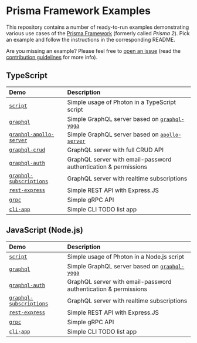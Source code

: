 # Prisma Framework Examples

This repository contains a number of ready-to-run examples demonstrating various use cases of the [Prisma Framework](https://www.prisma.io/blog/announcing-prisma-2-zq1s745db8i5/) (formerly called _Prisma 2_). Pick an example and follow the instructions in the corresponding README.

Are you missing an example? Please feel free to [open an issue](https://github.com/prisma/prisma-examples/issues/new) (read the [contribution guidelines](./CONTRIBUTING.md) for more info).

<!-- Please keep the absolute URLs so it's easier to copy&paste to prisma/prisma/README.md  -->

## TypeScript

| Demo | Description |
|:------|:----------|
| [`script`](https://github.com/prisma/prisma-examples/tree/prisma2/typescript/script) | Simple usage of Photon in a TypeScript script |
| [`graphql`](https://github.com/prisma/prisma-examples/tree/prisma2/typescript/graphql) | Simple GraphQL server based on [`graphql-yoga`](https://github.com/prisma-labs/graphql-yoga) |
| [`graphql-apollo-server`](https://github.com/prisma/prisma-examples/tree/prisma2/typescript/graphql-apollo-server) | Simple GraphQL server based on [`apollo-server`](https://www.apollographql.com/docs/apollo-server/) |
| [`graphql-crud`](https://github.com/prisma/prisma-examples/tree/prisma2/typescript/graphql-crud) | GraphQL server with full CRUD API |
| [`graphql-auth`](https://github.com/prisma/prisma-examples/tree/prisma2/typescript/graphql-auth) | GraphQL server with email-password authentication & permissions |
| [`graphql-subscriptions`](https://github.com/prisma/prisma-examples/tree/prisma2/typescript/graphql-subscriptions) | GraphQL server with realtime subscriptions |
| [`rest-express`](https://github.com/prisma/prisma-examples/tree/prisma2/typescript/rest-express) | Simple REST API with Express.JS |
| [`grpc`](https://github.com/prisma/prisma-examples/tree/prisma2/typescript/grpc) | Simple gRPC API |
| [`cli-app`](https://github.com/prisma/prisma-examples/tree/prisma2/typescript/cli-app) | Simple CLI TODO list app |

## JavaScript (Node.js)

| Demo | Description |
|:------|:----------|
| [`script`](https://github.com/prisma/prisma-examples/tree/prisma2/javascript/script) | Simple usage of Photon in a Node.js script |
| [`graphql`](https://github.com/prisma/prisma-examples/tree/prisma2/javascript/graphql) | Simple GraphQL server based on [`graphql-yoga`](https://github.com/prisma-labs/graphql-yoga) |
| [`graphql-auth`](https://github.com/prisma/prisma-examples/tree/prisma2/javascript/graphql-auth) | GraphQL server with email-password authentication & permissions |
| [`graphql-subscriptions`](https://github.com/prisma/prisma-examples/tree/prisma2/javascript/graphql-subscriptions) | GraphQL server with realtime subscriptions |
| [`rest-express`](https://github.com/prisma/prisma-examples/tree/prisma2/javascript/rest-express) | Simple REST API with Express.JS |
| [`grpc`](https://github.com/prisma/prisma-examples/tree/prisma2/javascript/grpc) | Simple gRPC API |
| [`cli-app`](https://github.com/prisma/prisma-examples/tree/prisma2/javascript/cli-app) | Simple CLI TODO list app |
